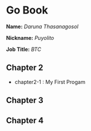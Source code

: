 # Go Book

**Name:** *Daruna Thasanagosol*

**Nickname:** *Puyolito*

**Job Title:** *BTC*

## Chapter 2

* chapter2-1 : My First Progam

## Chapter 3

## Chapter 4
